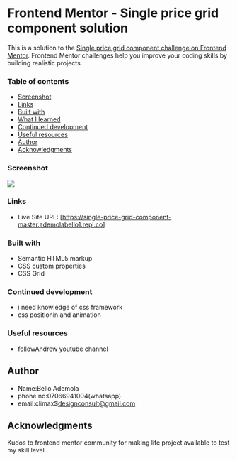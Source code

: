 # Frontend Mentor - Single price grid component solution

This is a solution to the [Single price grid component challenge on Frontend Mentor](https://www.frontendmentor.io/challenges/single-price-grid-component-5ce41129d0ff452fec5abbbc). Frontend Mentor challenges help you improve your coding skills by building realistic projects. 

### Table of contents
  - [Screenshot](#screenshot)
  - [Links](#links)
  - [Built with](#built-with)
  - [What I learned](#what-i-learned)
  - [Continued development](#continued-development)
  - [Useful resources](#useful-resources)
- [Author](#author)
- [Acknowledgments](#acknowledgments)


### Screenshot
<img src='images/screenshot.png'>

### Links
- Live Site URL: [https://single-price-grid-component-master.ademolabello1.repl.co]


### Built with

- Semantic HTML5 markup
- CSS custom properties
- CSS Grid

### Continued development

- i need knowledge of css framework
- css positionin and animation
### Useful resources

- followAndrew youtube channel

## Author

- Name:Bello Ademola 
- phone no:07066941004(whatsapp)
- email:climax$designconsult@gmail.com

## Acknowledgments

Kudos to frontend mentor community for making life project available to test my skill level.